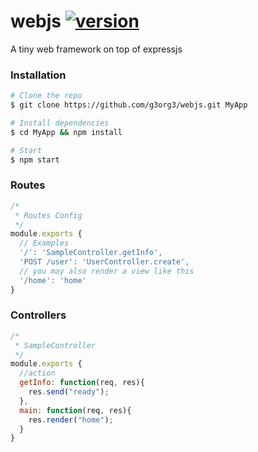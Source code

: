 # webjs [![version](http://g3org3.github.io/webjs/version.svg)]()
A tiny web framework on top of expressjs

### Installation &nbsp;
```sh
# Clone the repo
$ git clone https://github.com/g3org3/webjs.git MyApp
```

```sh
# Install dependencies
$ cd MyApp && npm install
```

```sh
# Start
$ npm start
```
### Routes &nbsp;
```javascript
/*
 * Routes Config
 */
module.exports {
  // Examples
  '/': 'SampleController.getInfo',
  'POST /user': 'UserController.create',
  // you may also render a view like this
  '/home': 'home'
}
```

### Controllers &nbsp;
```javascript
/*
 * SampleController
 */
module.exports {
  //action
  getInfo: function(req, res){
    res.send("ready");
  },
  main: function(req, res){
    res.render("home");
  }
}
```
